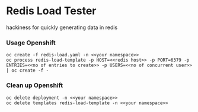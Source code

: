 # Redis Load Tester

hackiness for quickly generating data in redis

### Usage Openshift 
``` 
oc create -f redis-load.yaml -n <<your namespace>>
oc process redis-load-template -p HOST=<<redis host>> -p PORT=6379 -p ENTRIES=<<no of entries to create>> -p USERS=<<no of concurrent user>> | oc create -f - 
```

### Clean up Openshift
``` 
oc delete deployment -n <<your namespace>>
oc delete templates redis-load-template -n <<your namespace>>
```


